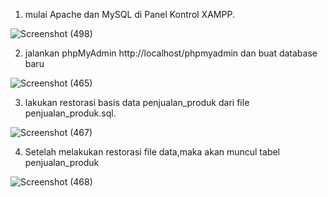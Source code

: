 1. mulai Apache dan MySQL di Panel Kontrol XAMPP.
   
![Screenshot (498)](https://github.com/faizal-ibrahim/Basis-Data.md/assets/160212743/5bb69bd9-7c0d-4c5d-8b05-af449bae5bc7)

2. jalankan phpMyAdmin http://localhost/phpmyadmin dan buat database baru 

![Screenshot (465)](https://github.com/faizal-ibrahim/Basis-Data.md/assets/160212743/d45787e0-5780-4c07-b4c0-29ebf305dc73)

3. lakukan restorasi basis data penjualan_produk dari file penjualan_produk.sql.

![Screenshot (467)](https://github.com/faizal-ibrahim/Basis-Data.md/assets/160212743/0163844d-e5e8-41ec-bc3e-f28fa12273c8)

4. Setelah melakukan restorasi file data,maka akan muncul tabel penjualan_produk
   
![Screenshot (468)](https://github.com/faizal-ibrahim/Basis-Data.md/assets/160212743/3079ba21-7f2c-4004-910a-f9380d7f26c4)

   

